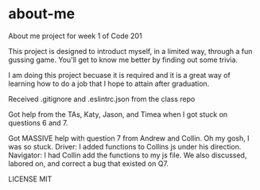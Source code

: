 # about-me
About me project for week 1 of Code 201

This project is designed to introduct myself, in a limited way, through a fun gussing game. You'll get to know me better by finding out some trivia.

I am doing this project becuase it is required and it is a great way of learning how to do a job that I hope to attain after graduation.

Received .gitignore and .eslintrc.json from the class repo

Got help from the TAs, Katy, Jason, and Timea when I got stuck on questions 6 and 7.

Got MASSIVE help with question 7 from Andrew and Collin. Oh my gosh, I was so stuck.
  Driver: I added functions to Collins js under his direction.
  Navigator: I had Collin add the functions to my js file. We also discussed, labored on, and correct a bug that existed on Q7.

LICENSE MIT